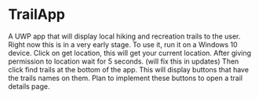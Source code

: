 # TrailApp
A UWP app that will display local hiking and recreation trails to the user.
Right now this is in a very early stage. To use it, run it on a Windows 10 device. 
Click on get location, this will get your current location. After giving permission to location wait for 5 seconds. (will fix this in updates)
Then click find trails at the bottom of the app. This will display buttons that have the trails names on them. Plan to implement these buttons to open a trail details page.
